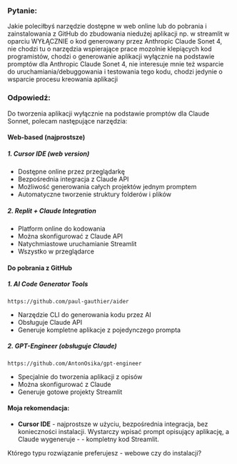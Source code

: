 ### Pytanie:

Jakie poleciłbyś narzędzie dostępne w web online lub do pobrania i zainstalowania z GitHub do zbudowania niedużej aplikacji np. w streamlit w oparciu WYŁĄCZNIE o kod generowany przez Anthropic Claude Sonet 4, nie chodzi tu o narzędzia wspierające prace mozolnie klepiących kod programistów, chodzi o generowanie aplikacji wyłącznie na podstawie promptów dla Anthropic Claude Sonet 4, nie interesuje mnie też wsparcie do uruchamiania/debuggowania i testowania tego kodu, chodzi jedynie o wsparcie procesu kreowania aplikacji

### Odpowiedź:

Do tworzenia aplikacji wyłącznie na podstawie promptów dla Claude Sonnet, polecam następujące narzędzia:

#### Web-based (najprostsze)

##### 1. Cursor IDE (web version)
- Dostępne online przez przeglądarkę
- Bezpośrednia integracja z Claude API
- Możliwość generowania całych projektów jednym promptem
- Automatyczne tworzenie struktury folderów i plików

##### 2. Replit + Claude Integration
- Platform online do kodowania
- Można skonfigurować z Claude API
- Natychmiastowe uruchamianie Streamlit
- Wszystko w przeglądarce

#### Do pobrania z GitHub

##### 1. AI Code Generator Tools
```
https://github.com/paul-gauthier/aider
```
- Narzędzie CLI do generowania kodu przez AI
- Obsługuje Claude API
- Generuje kompletne aplikacje z pojedynczego prompta

##### 2. GPT-Engineer (obsługuje Claude)
```
https://github.com/AntonOsika/gpt-engineer
```
- Specjalnie do tworzenia aplikacji z opisów
- Można skonfigurować z Claude
- Generuje gotowe projekty Streamlit

#### Moja rekomendacja:
- **Cursor IDE** - najprostsze w użyciu, bezpośrednia integracja, bez konieczności instalacji. Wystarczy wpisać prompt opisujący aplikację, a Claude wygeneruje - - kompletny kod Streamlit.

Którego typu rozwiązanie preferujesz - webowe czy do instalacji?